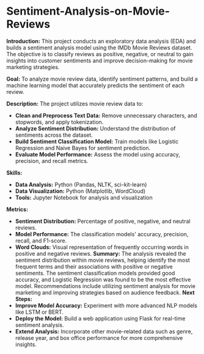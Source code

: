 # Sentiment-Analysis-on-Movie-Reviews
 **Introduction:**
 This project conducts an exploratory data analysis (EDA) and builds a sentiment analysis model using the IMDb Movie Reviews dataset. The 
 objective is to classify reviews as positive, negative, or neutral to gain insights into customer sentiments and improve decision-making 
 for movie marketing strategies.


**Goal:**
To analyze movie review data, identify sentiment patterns, and build a machine learning model that accurately predicts the sentiment of each review.

**Description:**
  The project utilizes movie review data to:

  - **Clean and Preprocess Text Data:** Remove unnecessary characters, and stopwords, and apply tokenization.
  - **Analyze Sentiment Distribution:** Understand the distribution of sentiments across the dataset.
  - **Build Sentiment Classification Model:** Train models like Logistic Regression and Naive Bayes for sentiment prediction.
  - **Evaluate Model Performance:** Assess the model using accuracy, precision, and recall metrics.

     
**Skills:**
  - **Data Analysis:** Python (Pandas, NLTK, sci-kit-learn)
  - **Data Visualization:** Python (Matplotlib, WordCloud)
  - **Tools:** Jupyter Notebook for analysis and visualization

**Metrics:**
  - **Sentiment Distribution:** Percentage of positive, negative, and neutral reviews.
  - **Model Performance:** The classification models' accuracy, precision, recall, and F1-score.
  - **Word Clouds:** Visual representation of frequently occurring words in positive and negative reviews.
**Summary:**
  The analysis revealed the sentiment distribution within movie reviews, helping identify the most frequent terms and their associations 
  with positive or negative sentiments. The sentiment classification models provided good accuracy, and Logistic Regression was found to 
  be the most effective model. Recommendations include utilizing sentiment analysis for movie marketing and improving strategies based on 
  audience feedback.
**Next Steps:**
  - **Improve Model Accuracy:** Experiment with more advanced NLP models like LSTM or BERT.
  - **Deploy the Model:** Build a web application using Flask for real-time sentiment analysis.
  - **Extend Analysis:** Incorporate other movie-related data such as genre, release year, and box office performance for more 
     comprehensive insights.
